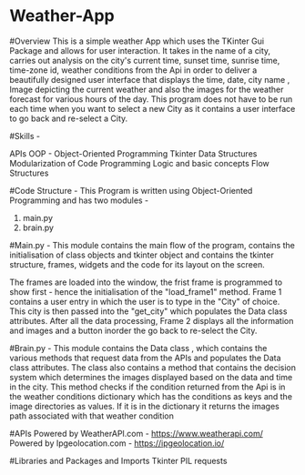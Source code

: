 # Weather-App


#Overview
This is a simple weather App which uses the TKinter Gui Package and allows for user interaction. It takes in the name of
a city, carries out analysis on the city's current time, sunset time, sunrise time, time-zone id, weather conditions
from the Api in order to deliver a beautifully designed user interface that displays the time, date, city name ,
Image depicting the current weather and also the images for the weather forecast for various hours of the day.
This program does not have to be run each time when you want to select a new City as it contains a user interface to go
back and re-select a City.


#Skills -

APIs
OOP - Object-Oriented Programming
Tkinter
Data Structures
Modularization of Code
Programming Logic and basic concepts
Flow Structures

#Code Structure -
This Program is written using Object-Oriented Programming and has two modules -

1. main.py
2. brain.py

#Main.py -
This module contains the main flow of the program, contains the initialisation of class objects and tkinter object and
contains the tkinter structure, frames, widgets and the code
for its layout on the screen.

The frames are loaded into the window, the frist frame is programmed to show first - hence the initialisation of the
"load_frame1" method. Frame 1 contains a user entry in which the user is to type in the "City" of choice. This city is
then passed into the "get_city" which populates the Data class attributes. After all the data processing, Frame 2
displays all the information
and images and a button inorder the go back to re-select the City.


#Brain.py -
This module contains the Data class , which contains the various methods that request data from the APIs and populates
the Data class attributes. The class also contains a method that contains the decision system which determines the
images displayed based on the data and time in the city. This method checks if the condition returned from the Api is in
the weather conditions dictionary which has the conditions as keys and the image directories as values.
If it is in the dictionary it returns the images path associated with that weather condition



#APIs
Powered by WeatherAPI.com - https://www.weatherapi.com/
Powered by  Ipgeolocation.com - https://ipgeolocation.io/

#Libraries and Packages and Imports
Tkinter
PIL
requests


